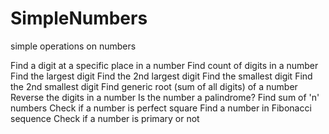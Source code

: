 # SimpleNumbers

simple operations on numbers

Find a digit at a specific place in a number
Find count of digits in a number
Find the largest digit
Find the 2nd largest digit
Find the smallest digit
Find the 2nd smallest digit
Find generic root (sum of all digits) of a number
Reverse the digits in a number
Is the number a palindrome?
Find sum of 'n' numbers
Check if a number is perfect square
Find a number in Fibonacci sequence
Check if a number is primary or not


